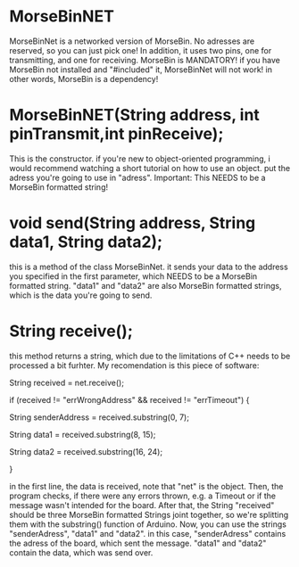 # MorseBinNET
MorseBinNet is a networked version of MorseBin. No adresses are reserved, so you can just pick one! In addition, it uses two pins, one for transmitting, and one for receiving. MorseBin is MANDATORY! if you have MorseBin not installed and "#included" it, MorseBinNet will not work! in other words, MorseBin is a dependency!
# MorseBinNET(String address, int pinTransmit,int pinReceive);
  This is the constructor. if you're new to object-oriented programming, i would recommend watching a short tutorial on how to use an object. put the adress you're going to use in "adress". Important: This NEEDS to be a MorseBin formatted string!
  # void send(String address, String data1, String data2);
  this is a method of the class MorseBinNet. it sends your data to the address you specified in the first parameter, which NEEDS to be a MorseBin formatted string. "data1" and "data2" are also MorseBin formatted strings, which is the data you're going to send.
# String receive();
  this method returns a string, which due to the limitations of C++ needs to be processed a bit furhter. My recomendation is this piece of software:
  <p>String received = net.receive();
  <p>if (received != "errWrongAddress" && received != "errTimeout") {
     <p>String senderAddress = received.substring(0, 7);
     <p>String data1 = received.substring(8, 15);
    <p>String data2 = received.substring(16, 24);
  <p>}
    <p> in the first line, the data is received, note that "net" is the object. Then, the program checks, if there were any errors thrown, e.g. a Timeout or if the message wasn't intended for the board. After that, the String "received" should be three MorseBin formatted Strings joint together, so we're splitting them with the substring() function of Arduino. Now, you can use the strings "senderAdress", "data1" and "data2". in this case, "senderAdress" contains the adress of the board, which sent the message. "data1" and "data2" contain the data, which was send over.

